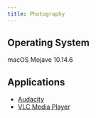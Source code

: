```yaml
---
title: Photography
---
```


## Operating System
macOS Mojave 10.14.6

## Applications
* [Audacity](software-mac-audacity.md)
* [VLC Media Player](software-mac-vlc.md)
